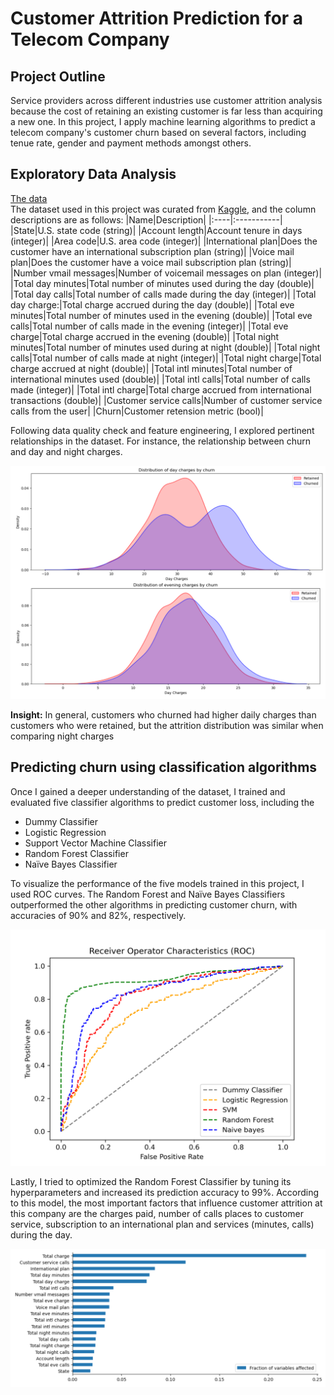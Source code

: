 # Customer Attrition Prediction for a Telecom Company
## Project Outline
Service providers across different industries use customer attrition analysis because the cost of retaining an existing customer is far less than acquiring a new one. In this project, I apply machine learning algorithms to predict a telecom company's customer churn based on several factors, including tenue rate, gender and payment methods amongst others.

## Exploratory Data Analysis

<u>The data</u><br>
The dataset used in this project was curated from [Kaggle](), and the column descriptions are as follows:
|Name|Description|
|:----|:-----------|
|State|U.S. state code (string)|
|Account length|Account tenure in days (integer)|
|Area code|U.S. area code (integer)|
|International plan|Does the customer have an international subscription plan (string)|
|Voice mail plan|Does the customer have a voice mail subscription plan (string)|
|Number vmail messages|Number of voicemail messages on plan (integer)|
|Total day minutes|Total number of minutes used during the day (double)|
|Total day calls|Total number of calls made during the day (integer)|
|Total day charge:|Total charge accrued during the day (double)|
|Total eve minutes|Total number of minutes used in the evening (double)|
|Total eve calls|Total number of calls made in the evening (integer)|
|Total eve charge|Total charge accrued in the evening (double)|
|Total night minutes|Total number of minutes used during at night (double)|
|Total night calls|Total number of calls made at night (integer)|
|Total night charge|Total charge accrued at night (double)|
|Total intl minutes|Total number of international minutes used (double)|
|Total intl calls|Total number of calls made (integer)|
|Total intl charge|Total charge accrued from international transactions (double)|
|Customer service calls|Number of customer service calls from the user|
|Churn|Customer retension metric (bool)|

Following data quality check and feature engineering, I explored pertinent relationships in the dataset. For instance, the relationship between churn and day and night charges.


![churn_charge](https://github.com/cfonderson/portfolio/blob/main/Data%20Science/Churn%20Prediction/img/churn_charge.png)

__Insight:__ In general, customers who churned had higher daily charges than customers who were retained, but the attrition distribution was similar when comparing night charges

## Predicting churn using classification algorithms
Once I gained a deeper understanding of the dataset, I trained and evaluated five classifier algorithms to predict customer loss, including the
<ul>
  <li>Dummy Classifier</li>
  <li>Logistic Regression</li>
  <li>Support Vector Machine Classifier</li>
  <li>Random Forest Classifier</li>
  <li>Naïve Bayes Classifier</li>
</ul>

To visualize the performance of the five models trained in this project, I used ROC curves. The Random Forest and Naïve Bayes Classifiers outperformed the other algorithms in predicting customer churn, with accuracies of 90% and 82%, respectively.


![roc curve](https://github.com/cfonderson/portfolio/blob/main/Data%20Science/Churn%20Prediction/img/roc.png)

Lastly, I tried to optimized the Random Forest Classifier by tuning its hyperparameters and increased its prediction accuracy to 99%. According to this model, the most important factors that influence customer attrition at this company are the charges paid, number of calls places to customer service, subscription to an international plan and services (minutes, calls) during the day.


![feature importance](https://github.com/cfonderson/portfolio/blob/main/Data%20Science/Churn%20Prediction/img/features.png)
